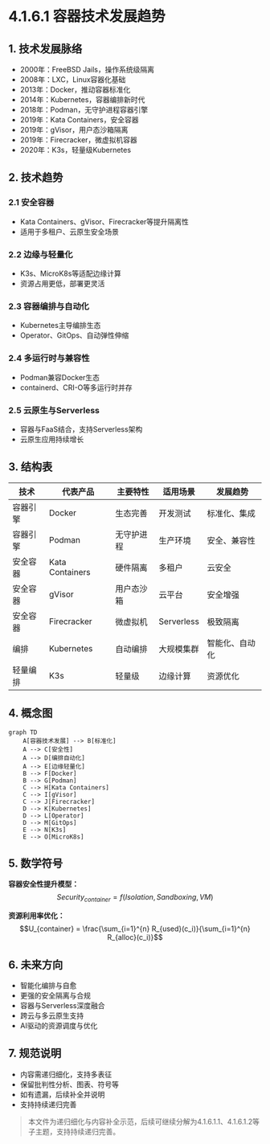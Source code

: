 # 4.1.6.1 容器技术发展趋势

## 1. 技术发展脉络

- 2000年：FreeBSD Jails，操作系统级隔离
- 2008年：LXC，Linux容器化基础
- 2013年：Docker，推动容器标准化
- 2014年：Kubernetes，容器编排新时代
- 2018年：Podman，无守护进程容器引擎
- 2019年：Kata Containers，安全容器
- 2019年：gVisor，用户态沙箱隔离
- 2019年：Firecracker，微虚拟机容器
- 2020年：K3s，轻量级Kubernetes

## 2. 技术趋势

### 2.1 安全容器

- Kata Containers、gVisor、Firecracker等提升隔离性
- 适用于多租户、云原生安全场景

### 2.2 边缘与轻量化

- K3s、MicroK8s等适配边缘计算
- 资源占用更低，部署更灵活

### 2.3 容器编排与自动化

- Kubernetes主导编排生态
- Operator、GitOps、自动弹性伸缩

### 2.4 多运行时与兼容性

- Podman兼容Docker生态
- containerd、CRI-O等多运行时并存

### 2.5 云原生与Serverless

- 容器与FaaS结合，支持Serverless架构
- 云原生应用持续增长

## 3. 结构表

| 技术 | 代表产品 | 主要特性 | 适用场景 | 发展趋势 |
|------|----------|----------|----------|----------|
| 容器引擎 | Docker | 生态完善 | 开发测试 | 标准化、集成 |
| 容器引擎 | Podman | 无守护进程 | 生产环境 | 安全、兼容性 |
| 安全容器 | Kata Containers | 硬件隔离 | 多租户 | 云安全 |
| 安全容器 | gVisor | 用户态沙箱 | 云平台 | 安全增强 |
| 安全容器 | Firecracker | 微虚拟机 | Serverless | 极致隔离 |
| 编排 | Kubernetes | 自动编排 | 大规模集群 | 智能化、自动化 |
| 轻量编排 | K3s | 轻量级 | 边缘计算 | 资源优化 |

## 4. 概念图

```mermaid
graph TD
    A[容器技术发展] --> B[标准化]
    A --> C[安全性]
    A --> D[编排自动化]
    A --> E[边缘轻量化]
    B --> F[Docker]
    B --> G[Podman]
    C --> H[Kata Containers]
    C --> I[gVisor]
    C --> J[Firecracker]
    D --> K[Kubernetes]
    D --> L[Operator]
    D --> M[GitOps]
    E --> N[K3s]
    E --> O[MicroK8s]
```

## 5. 数学符号

**容器安全性提升模型：**
$$Security_{container} = f(Isolation, Sandboxing, VM)$$

**资源利用率优化：**
$$U_{container} = \frac{\sum_{i=1}^{n} R_{used}(c_i)}{\sum_{i=1}^{n} R_{alloc}(c_i)}$$

## 6. 未来方向

- 智能化编排与自愈
- 更强的安全隔离与合规
- 容器与Serverless深度融合
- 跨云与多云原生支持
- AI驱动的资源调度与优化

## 7. 规范说明

- 内容需递归细化，支持多表征
- 保留批判性分析、图表、符号等
- 如有遗漏，后续补全并说明
- 支持持续递归完善

> 本文件为递归细化与内容补全示范，后续可继续分解为4.1.6.1.1、4.1.6.1.2等子主题，支持持续递归完善。
